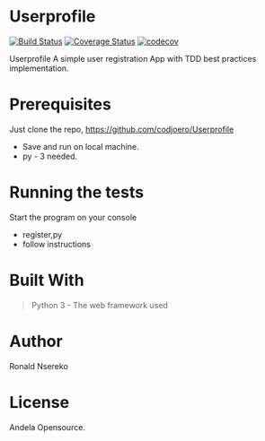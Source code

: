 # Userprofile


[![Build Status](https://travis-ci.org/codjoero/Userprofile.svg?branch=user-register-160784779)](https://travis-ci.org/codjoero/Userprofile)
[![Coverage Status](https://coveralls.io/repos/github/codjoero/Userprofile/badge.svg?branch=user-register-160784779)](https://coveralls.io/github/codjoero/Userprofile?branch=user-register-160784779)
[![codecov](https://codecov.io/gh/codjoero/Userprofile/branch/user-register-160784779/graph/badge.svg)](https://codecov.io/gh/codjoero/Userprofile)



Userprofile A simple user registration App with TDD best practices implementation.

# Prerequisites
Just clone the repo, https://github.com/codjoero/Userprofile 
 - Save and run on local machine.
 - py - 3 needed.

# Running the tests
Start the program on your console
- register,py
- follow instructions


# Built With
> Python 3 - The web framework used

# Author
Ronald Nsereko

# License
Andela Opensource.
